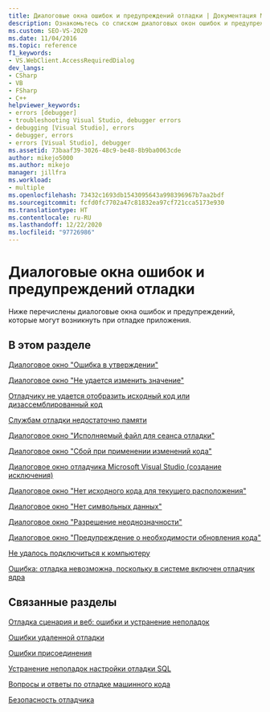 ```yaml
---
title: Диалоговые окна ошибок и предупреждений отладки | Документация Майкрософт
description: Ознакомьтесь со списком диалоговых окон ошибок и предупреждений, которые могут возникнуть при отладке приложения в Visual Studio.
ms.custom: SEO-VS-2020
ms.date: 11/04/2016
ms.topic: reference
f1_keywords:
- VS.WebClient.AccessRequiredDialog
dev_langs:
- CSharp
- VB
- FSharp
- C++
helpviewer_keywords:
- errors [debugger]
- troubleshooting Visual Studio, debugger errors
- debugging [Visual Studio], errors
- debugger, errors
- errors [Visual Studio], debugger
ms.assetid: 73baaf39-3026-48c9-be48-8b9ba0063cde
author: mikejo5000
ms.author: mikejo
manager: jillfra
ms.workload:
- multiple
ms.openlocfilehash: 73432c1693db1543095643a998396967b7aa2bdf
ms.sourcegitcommit: fcfd0fc7702a47c81832ea97cf721cca5173e930
ms.translationtype: HT
ms.contentlocale: ru-RU
ms.lasthandoff: 12/22/2020
ms.locfileid: "97726986"
---
```

# <a name="debugging-errors-and-warning-dialog-boxes"></a>Диалоговые окна ошибок и предупреждений отладки
Ниже перечислены диалоговые окна ошибок и предупреждений, которые могут возникнуть при отладке приложения.

## <a name="in-this-section"></a>В этом разделе
 [Диалоговое окно "Ошибка в утверждении"](../debugger/assertion-failed-dialog-box.md)

 [Диалоговое окно "Не удается изменить значение"](../debugger/cannot-change-value-dialog-box.md)

 [Отладчику не удается отобразить исходный код или дизассемблированный код](../debugger/debugger-cannot-display-source-code-or-disassembly.md)
 
 [Службам отладки недостаточно памяти](../debugger/error-debugger-services-no-memory.md)

 [Диалоговое окно "Исполняемый файл для сеанса отладки"](../debugger/executable-for-debugging-session-dialog-box.md)

 [Диалоговое окно "Сбой при применении изменений кода"](../debugger/edit-and-continue-dialog-box-cpp.md)

 [Диалоговое окно отладчика Microsoft Visual Studio (создание исключения)](../debugger/microsoft-visual-studio-debugger-exception-thrown-dialog-box.md)

 [Диалоговое окно "Нет исходного кода для текущего расположения"](../debugger/no-source-available.md)

 [Диалоговое окно "Нет символьных данных"](/previous-versions/d493t3ew(v=vs.100))

 [Диалоговое окно "Разрешение неоднозначности"](../debugger/resolve-ambiguity-dialog-box.md)

 [Диалоговое окно "Предупреждение о необходимости обновления кода"](../debugger/stale-code-warning-dialog-box.md)

 [Не удалось подключиться к компьютеру](../debugger/error-unable-to-connect-to-the-machine-name-the-machine-cannot-be-found-on-the-network.md)

 [Ошибка: отладка невозможна, поскольку в системе включен отладчик ядра](../debugger/error-debugging-isn-t-possible-because-a-kernel-debugger-is-enabled-on-the-system.md)

## <a name="related-sections"></a>Связанные разделы
 [Отладка сценария и веб: ошибки и устранение неполадок](../debugger/debugging-web-applications-errors-and-troubleshooting.md)

 [Ошибки удаленной отладки](../debugger/remote-debugging-errors-and-troubleshooting.md)

 [Ошибки присоединения](/previous-versions/visualstudio/visual-studio-2010/8dbb3we5(v=vs.100))

 [Устранение неполадок настройки отладки SQL](/previous-versions/visualstudio/visual-studio-2010/s7ahaxtd(v=vs.100))

 [Вопросы и ответы по отладке машинного кода](../debugger/debugging-native-code-faqs.md)

 [Безопасность отладчика](../debugger/debugger-security.md)